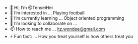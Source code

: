 - 👋 Hi, I’m @TenseiHei
- 👀 I’m interested in ... Playing football
- 🌱 I’m currently learning ... Object oriented programming
- 💞️ I’m looking to collaborate on ...
- 📫 How to reach me ... itz.wondee@gmail.com
- ⚡ Fun fact: ... How you treat yourself is how others treat you

<!---
TenseiHei/TenseiHei is a ✨ special ✨ repository because its `README.md` (this file) appears on your GitHub profile.
You can click the Preview link to take a look at your changes.
--->
